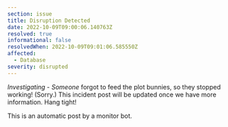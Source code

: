 ```yaml
---
section: issue
title: Disruption Detected
date: 2022-10-09T09:00:06.140763Z
resolved: true
informational: false
resolvedWhen: 2022-10-09T09:01:06.585550Z
affected:
  - Database
severity: disrupted
---
```

*Investigating* - _Someone_ forgot to feed the plot bunnies, so they stopped working! (Sorry.) This incident post will be updated once we have more information. Hang tight!

This is an automatic post by a monitor bot.
        